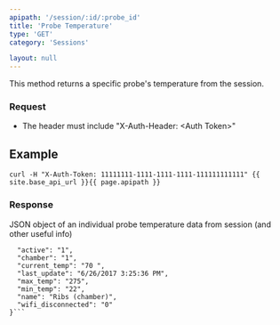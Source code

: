 ```yaml
---
apipath: '/session/:id/:probe_id'
title: 'Probe Temperature'
type: 'GET'
category: 'Sessions'

layout: null
---
```


This method returns a specific probe's temperature from the session.

### Request
* The header must include "X-Auth-Header: \<Auth Token>"

## Example
`curl -H "X-Auth-Token: 11111111-1111-1111-1111-111111111111" {{ site.base_api_url }}{{ page.apipath }}`

### Response
JSON object of an individual probe temperature data from session (and other useful info)

```{
  "active": "1", 
  "chamber": "1", 
  "current_temp": "70 ", 
  "last_update": "6/26/2017 3:25:36 PM", 
  "max_temp": "275", 
  "min_temp": "22", 
  "name": "Ribs (chamber)", 
  "wifi_disconnected": "0"
}```
